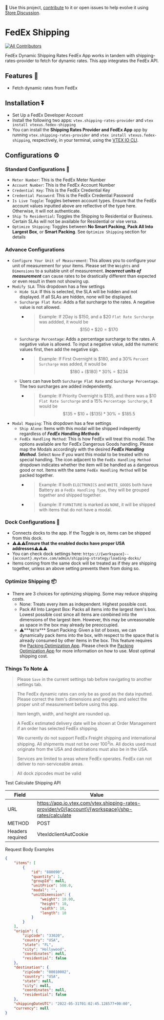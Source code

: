 📢 Use this project, [contribute](https://github.com/vtex-apps/packing-optimization) to it or open issues to help evolve it using [Store Discussion](https://github.com/vtex-apps/store-discussion).
# FedEx Shipping
<!-- DOCS-IGNORE:start -->
<!-- ALL-CONTRIBUTORS-BADGE:START - Do not remove or modify this section -->
[![All Contributors](https://img.shields.io/badge/all_contributors-0-orange.svg?style=flat-square)](#contributors-)
<!-- ALL-CONTRIBUTORS-BADGE:END -->
<!-- DOCS-IGNORE:end -->
FedEx Dynamic Shipping Rates
FedEx App works in tandem with shipping-rates-provider to fetch for dynamic rates. This app integrates the FedEx API.

## Features 🚚
- Fetch dynamic rates from FedEx

## Installation ⏬
- Set Up a FedEx Developer Account
- Install the following two apps: `vtex.shipping-rates-provider` and `vtex install vtexus.fedex-shipping`
- You can install the **Shipping Rates Provider and FedEx App** app by running `vtex.shipping-rates-provider` and `vtex install vtexus.fedex-shipping`, respectively, in your terminal, using the [VTEX IO CLI](https://developers.vtex.com/vtex-developer-docs/docs/vtex-io-documentation-vtex-io-cli-installation-and-command-reference).

## Configurations ⚙️

### Standard Configurations 🔑
- `Meter Number`: This is the FedEx Meter Number
- `Account Number`: This is the FedEx Account Number
- `Credential Key`: This is the FedEx Credential Key
- `Credential Password`: This is the FedEx Credential Password
- `Is Live Toggle`: Toggles between account types. Ensure that the FedEx account values inputted above are reflective of the type here. Otherwise, it will not authenticate.
- `Ship To Residential`: Toggles the Shipping to Residential or Business. Certain SLAs will not be available for Residential or vise versa.
- `Optimize Shipping`: Toggles between **No Smart Packing**, **Pack All Into Largest Box**, or **Smart Packing**. See `Optimize Shipping` section for details

### Advance Configurations 
- `Configure Your Unit of Measurement`: This allows you to configure your unit of measurement for your items. Please set the `Weights` and `Dimensions` to a suitable unit of measurement. ***Incorrect units of measurement*** can cause rates to be drastically different than expected or even result in them not showing up.
- `Modify SLA`: This dropdown has a few settings
    - `Hide SLA`: If this is selected, the SLA will be hidden and not displayed. If all SLAs are hidden, none will be displayed.
    - `Surcharge Flat Rate`: Adds a flat surcharge to the rates. A negative value is not allowed.
        - > Example: If 2Day is \$150, and a \$20 `Flat Rate Surcharge` was addded, it would be $$ \$150 + \$20 = \$170$$
    - `Surcharge Percentage`: Adds a percentage surcharge to the rates. A negative value is allowed. To input a negative value, add the numeric values first, then add the negative sign.
        - > Example: If First Overnight is \$180, and a 30\% `Percent Surcharge` was added, it would be $$ \$180 + (\$180) * 30\% = \$234 $$
    - Users can have both `Surcharge Flat Rate` and `Surcharge Percentage`. The two surcharges are added independently.
        - > Example: If Priority Overnight is \$135, and there was a \$10 `Flat Rate Surcharge` and a 15\% `Percentage Surcharge`, it would be $$ \$135 + \$10 + (\$135) * 30\% = \$185.5 $$
- `Modal Mapping`: This dropdown has a few settings
    - `Ship Alone`: Items with this modal will be shipped indepently regardless of ***FedEx Handling Methods***
    - `FedEx Handling Method`: This is how FedEx will treat this modal. The options available are for FedEx Dangerous Goods handling. Please map the Modals accordingly with the desired ***FedEx Handling Method***. Select `None` if you want this modal to be treated with no special handling. The icon adjacent to the `FedEx Handling Method` dropdown indicates whether the item will be handled as a dangerous good or not. Items with the same `FedEx Handling Method` will be packed together.
        - > Example: If both `ELECTRONICS` and `WHITE_GOODS` both have Battery as a `FedEx Handling Type`, they will be grouped together and shipped together.
        - > Example: If `FURNITURE` is marked as `NONE`, it will be shipped with items that do not have a modal.

### Dock Configurations 🏬
- Connects docks to the app. If the Toggle is on, items can be shipped from this dock. 
- ⚠️⚠️⚠️**Ensure that the enabled docks have proper USA addresses**⚠️⚠️⚠️
- You can check dock settings here: `https://{workspace}--{account}.myvtex.com/admin/shipping-strategy/loading-docks/`
- Items coming from the same dock will be treated as if they are shipping together, unless an above setting prevents them from doing so.

### Optimize Shipping 📦
- There are 3 choices for optimizing shipping. Some may reduce shipping costs.
    - None: Treats every item as independent. Highest possible cost.
    - Pack All Into Largest Box: Packs all items into the largest item's box. Lowest possible cost since all items are combined into the dimensions of the largest item. However, this may be unreasonable as space in the box may already be preoccupied.
    - ⚠️***`BETA`*** Smart Packing: Given a list of boxes, we can dynamically pack items into the box, with respect to the space that is already consumed by other items in the box. This feature requires the [Packing Optimization App](https://github.com/vtex-apps/packing-optimization). Please check the [Packing Optimization App](https://github.com/vtex-apps/packing-optimization) for more information on how to use. Most optimal shipping cost.

### Things To Note ⚠️
> Please `Save` in the current settings tab before navigating to another settings tab.

> The FedEx dynamic rates can only be as good as the data inputted. Please correct the item's dimensions and weights and select the proper unit of measurement before using this app.

> Item length, width, and height are rounded up.

> A FedEx estimated delivery date will be shown at Order Management if an order has selected FedEx shipping.

> We currently do not support FedEx Freight shipping and international shipping. All shipments must not be over 100<sup>3</sup>in. All docks used must originate from the USA and destinations must also be in the USA.

> Services are limited to areas where FedEx operates. FedEx can not deliver to non-serviceable areas.

> All dock zipcodes must be valid

Test Calculate Shipping API

| Field | Value |
| --- | ---|
|URL|https://app.io.vtex.com/vtex.shipping-rates-provider/v0/{account}/{workspace}/shp-rates/calculate|
|METHOD|POST|
|Headers required|VtexIdclientAutCookie|

Request Body Examples
```json
{
    "items": [
        {
            "id": "880090",
            "quantity": 1,
            "groupId": null,
            "unitPrice": 500.0,
            "modal": "",
            "unitDimension": {
                "weight": 10.00,
                "height": 10,
                "width": 10,
                "length": 10
            }
        }
    ],
    "origin": {
        "zipCode": "33020",
        "country": "USA",
        "state": "FL",
        "city": "Hollywood",
        "coordinates": null,
        "residential": false
    },
    "destination": {
        "zipCode": "00010002",
        "country": "USA",
        "state": null,
        "city": null,
        "coordinates": null,
        "residential": false
    },
    "shippingDateUTC": "2022-05-31T01:02:45.128577+00:00",
    "currency": null
}
```


